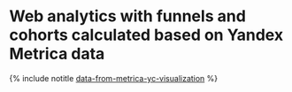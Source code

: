 # Web analytics with funnels and cohorts calculated based on Yandex Metrica data

{% include notitle [data-from-metrica-yc-visualization](../../_tutorials/datalens/data-from-metrica-yc-visualization.md) %}
